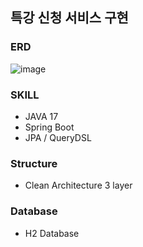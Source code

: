 ## 특강 신청 서비스 구현


### ERD
![image](https://github.com/saebak/hhplus-lecturesService/assets/45276842/5add43e4-c985-48a7-b69b-065d325300f7)

### SKILL

 * JAVA 17
 * Spring Boot
 * JPA / QueryDSL
 
### Structure

 * Clean Architecture 3 layer

### Database

 * H2 Database 
